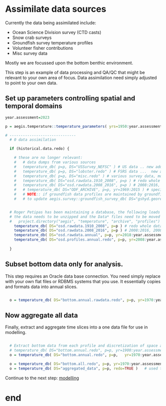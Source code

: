 # Assimilate data sources 

Currently the data being assimilated include:

  - Ocean Science Division survey (CTD casts)
  - Snow crab surveys
  - Groundfish survey temperature profiles
  - Volunteer fisher contributions
  - Misc survey data 

Mostly we are focussed upon the bottom benthic environment. 

This step is an example of data processing and QA/QC that might be relevant to your own area of focus. Data assimilation need simply adjusted to point to your own data.

## Set up parameters controlling spatial and temporal domains

```r
year.assessment=2023

p = aegis.temperature::temperature_parameters( yrs=1950:year.assessment )  # these are default years

# ------------------------------
  # 0 data assimilation

  if (historical.data.redo) {

    # these are no longer relevant:
    #   # data dumps from various sources
    #   temperature_db( p=p, DS="USSurvey_NEFSC" ) # US data .. new additions have to be made at the rawdata level manually
    #   temperature_db( p=p, DS="lobster.redo" ) # FSRS data ...  new additions have to be made at the rawdata level manually
    #   temperature_db( p=p, DS="misc.redo" ) # various survey data, mostly scallop ...  new additions have to be made at the rawdata level manually until a few db approach is finalized
    #   temperature_db( DS="osd.rawdata.1910_2008", p=p ) # redo whole data set (historical) from 1910 to 2010
    #   temperature_db( DS="osd.rawdata.2008_2016", p=p ) # 2008:2016, 2008 is overlapping ... overwrite the older series
    #   # temperature_db( DS="ODF_ARCHIVE", p=p, yr=1969:2015 ) # specify range or specific year .. not used .. here in case the data series gets reactivated .. will need to be brought into profiles.annual.redo
    #   # NOTE:: if groundfish data profiles are maintained by groundfish databases again then an easy way wold be
    #   # to update aegis.survey::groundfish_survey_db( DS="gshyd.georef" ) to assimilate the data ..  this would also mean that 00.surveys.r would need to be run first. ..


  # Roger Petipas has been maintaining a database, the following loads this data
  # the data needs to be unzipped and the Data* files need to be moved into:
  #   project.directory("aegis", "temperature", "archive", "profiles")
    temperature_db( DS="osd.rawdata.1910_2008", p=p ) # redo whole data set (historical) from 1910 to 2010
    temperature_db( DS="osd.rawdata.2008_2016", p=p ) # 2008:2016, 2008 is overlapping ... overwrite the older series
    temperature_db( DS="osd.rawdata.annual", p=p, yr=2018:year.assessment ) # specify range or specific year
    temperature_db( DS="osd.profiles.annual.redo", p=p, yr=2008:year.assessment    )  # no longer used
     
  }

```

## Subset bottom data only for analysis.

This step requires an Oracle data base connection. You need simply replace with your own flat files or RDBMS systems that you use. It essentially copies and formats data into annual slices. 

```r

  o = temperature_db( DS="bottom.annual.rawdata.redo", p=p, yr=1970:year.assessment )  # brent and amy's new db view

```




## Now aggregate all data 

Finally, extract and aggregate time slices into a one data file for use in modelling.

```r

  # Extract bottom data from each profile and discretization of space and time resolution to manageable numbers
  # temperature_db( DS="bottom.annual.redo", p=p, yr=1900:year.assessment )
  o = temperature_db( DS="bottom.annual.redo", p=p,   yr=1970:year.assessment  ) # "basedata"

  o = temperature_db( DS="bottom.all.redo", p=p, yr=1970:year.assessment  )  
  o = temperature_db( DS="aggregated_data", p=p, redo=TRUE )   # used to reduce data size and do quick empirical look ups (not modelled)

```
Continue to the next step: [modelling](03_temperature_carstm.md)

# end



